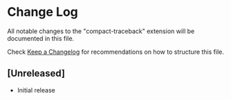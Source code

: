# Change Log

All notable changes to the "compact-traceback" extension will be documented in this file.

Check [Keep a Changelog](http://keepachangelog.com/) for recommendations on how to structure this file.

## [Unreleased]

- Initial release